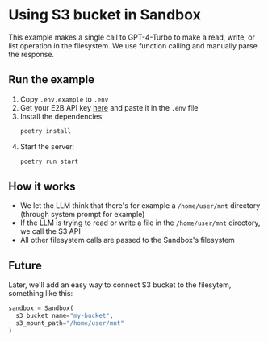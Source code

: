 # Using S3 bucket in Sandbox

This example makes a single call to GPT-4-Turbo to make a read, write, or list operation in the filesystem.
We use function calling and manually parse the response.

## Run the example
1. Copy `.env.example` to `.env`
1. Get your E2B API key [here](https://e2b.dev/docs/getting-started/api-key) and paste it in the `.env` file
1. Install the dependencies:
    ```bash
    poetry install
    ```
1. Start the server:
    ```bash
    poetry run start
    ```

## How it works
- We let the LLM think that there's for example a `/home/user/mnt` directory (through system prompt for example)
- If the LLM is trying to read or write a file in the `/home/user/mnt` directory, we call the S3 API
- All other filesystem calls are passed to the Sandbox's filesystem


## Future
Later, we'll add an easy way to connect S3 bucket to the filesytem, something like this:
```python
sandbox = Sandbox(
  s3_bucket_name="my-bucket",
  s3_mount_path="/home/user/mnt"
)
```